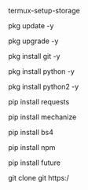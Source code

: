 termux-setup-storage

pkg update -y

pkg upgrade -y

pkg install git -y

pkg install python -y

pkg install python2 -y

pip install requests

pip install mechanize

pip install bs4

pip install npm

pip install future

git clone git https:/
